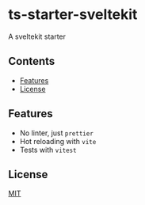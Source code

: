 # ts-starter-sveltekit

A sveltekit starter

## Contents

- [Features](#features)
- [License](#license)

## Features

- No linter, just `prettier`
- Hot reloading with `vite`
- Tests with `vitest`

## License

[MIT](LICENSE)
